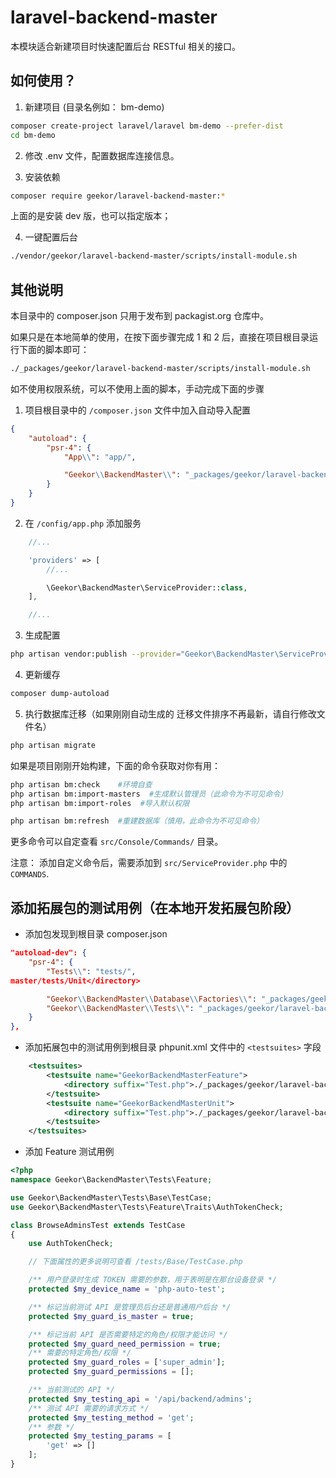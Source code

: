 # laravel-backend-master

本模块适合新建项目时快速配置后台 RESTful 相关的接口。
## 如何使用？

1. 新建项目 (目录名例如： bm-demo)

```sh
composer create-project laravel/laravel bm-demo --prefer-dist
cd bm-demo
```

2. 修改 .env 文件，配置数据库连接信息。

3. 安装依赖

```sh
composer require geekor/laravel-backend-master:*
```

上面的是安装 dev 版，也可以指定版本；

4. 一键配置后台

```sh
./vendor/geekor/laravel-backend-master/scripts/install-module.sh
```

## 其他说明
本目录中的 composer.json 只用于发布到 packagist.org 仓库中。

如果只是在本地简单的使用，在按下面步骤完成 1 和 2 后，直接在项目根目录运行下面的脚本即可：

```sh
./_packages/geekor/laravel-backend-master/scripts/install-module.sh
```

如不使用权限系统，可以不使用上面的脚本，手动完成下面的步骤

1. 项目根目录中的 `/composer.json` 文件中加入自动导入配置
```json
{
    "autoload": {
        "psr-4": {
            "App\\": "app/",

            "Geekor\\BackendMaster\\": "_packages/geekor/laravel-backend-master/src/",
        }
    }
}
```

2. 在 `/config/app.php` 添加服务

```php
    //...

    'providers' => [
        //...

        \Geekor\BackendMaster\ServiceProvider::class,
    ],

    //...
```

3. 生成配置

```sh
php artisan vendor:publish --provider="Geekor\BackendMaster\ServiceProvider"
```

4. 更新缓存

```sh
composer dump-autoload
```

5. 执行数据库迁移（如果刚刚自动生成的 迁移文件排序不再最新，请自行修改文件名）

```sh
php artisan migrate
```

如果是项目刚刚开始构建，下面的命令获取对你有用：

```sh
php artisan bm:check    #环境自查
php artisan bm:import-masters  #生成默认管理员（此命令为不可见命令）
php artisan bm:import-roles  #导入默认权限

php artisan bm:refresh  #重建数据库（慎用，此命令为不可见命令）
```
更多命令可以自定查看 `src/Console/Commands/` 目录。

注意： 添加自定义命令后，需要添加到 `src/ServiceProvider.php` 中的 `COMMANDS`.


## 添加拓展包的测试用例（在本地开发拓展包阶段）

- 添加包发现到根目录 composer.json
```json
"autoload-dev": {
    "psr-4": {
        "Tests\\": "tests/",
master/tests/Unit</directory>

        "Geekor\\BackendMaster\\Database\\Factories\\": "_packages/geekor/laravel-backend-master/database/factories/",
        "Geekor\\BackendMaster\\Tests\\": "_packages/geekor/laravel-backend-master/tests/"
    }
},
```

- 添加拓展包中的测试用例到根目录 phpunit.xml 文件中的 `<testsuites>` 字段

```xml
    <testsuites>
        <testsuite name="GeekorBackendMasterFeature">
            <directory suffix="Test.php">./_packages/geekor/laravel-backend-master/tests/Feature</directory>
        </testsuite>
        <testsuite name="GeekorBackendMasterUnit">
            <directory suffix="Test.php">./_packages/geekor/laravel-backend-master/tests/Unit</directory>
        </testsuite>
    </testsuites>
```

- 添加 Feature 测试用例

```php
<?php
namespace Geekor\BackendMaster\Tests\Feature;

use Geekor\BackendMaster\Tests\Base\TestCase;
use Geekor\BackendMaster\Tests\Feature\Traits\AuthTokenCheck;

class BrowseAdminsTest extends TestCase
{
    use AuthTokenCheck;

    // 下面属性的更多说明可查看 /tests/Base/TestCase.php

    /** 用户登录时生成 TOKEN 需要的参数，用于表明是在那台设备登录 */
    protected $my_device_name = 'php-auto-test';

    /** 标记当前测试 API 是管理员后台还是普通用户后台 */
    protected $my_guard_is_master = true;

    /** 标记当前 API 是否需要特定的角色/权限才能访问 */
    protected $my_guard_need_permission = true;
    /** 需要的特定角色/权限 */
    protected $my_guard_roles = ['super_admin'];
    protected $my_guard_permissions = [];

    /** 当前测试的 API */
    protected $my_testing_api = '/api/backend/admins';
    /** 测试 API 需要的请求方式 */
    protected $my_testing_method = 'get';
    /** 参数 */
    protected $my_testing_params = [
        'get' => []
    ];
}

```
